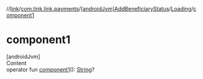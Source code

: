 //[link](../../../index.md)/[com.tink.link.payments](../../index.md)/[[androidJvm]AddBeneficiaryStatus](../index.md)/[Loading](index.md)/[component1](component1.md)



# component1  
[androidJvm]  
Content  
operator fun [component1](component1.md)(): [String](https://kotlinlang.org/api/latest/jvm/stdlib/kotlin/-string/index.html)?  



